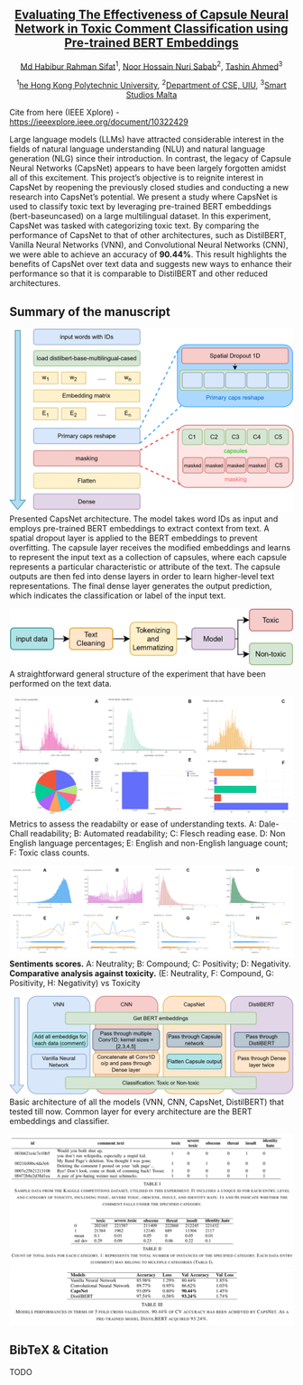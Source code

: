 <div align="center">

<h2><a href="https://arxiv.org/abs/2303.11331">Evaluating The Effectiveness of Capsule Neural Network in Toxic Comment Classification using Pre-trained BERT Embeddings</a></h2>

[Md Habibur Rahman Sifat](https://github.com/Yuxin-CV)<sup>1</sup>, [Noor Hossain Nuri Sabab](https://github.com/Quan-Sun)<sup>2</sup>, [Tashin Ahmed](https://tashinahmed.github.io/)<sup>3</sup>
 
<sup>1</sup>[he Hong Kong Polytechnic University](habib.sifat@connect.polyu.hk), <sup>2</sup>[Department of CSE, UIU](nsabab@aol.com), <sup>3</sup>[Smart Studios Malta](tashin@smartstudios.io)

</div>

Cite from here (IEEE Xplore) - https://ieeexplore.ieee.org/document/10322429


Large language models (LLMs) have attracted considerable interest in the fields of natural language understanding (NLU) and natural language generation (NLG) since their introduction. In contrast, the legacy of Capsule Neural Networks (CapsNet) appears to have been largely forgotten amidst all of this excitement. This project’s objective is to reignite interest in CapsNet by reopening the previously closed studies and conducting a new research into CapsNet’s potential. We present a study where CapsNet is used to classify toxic text by leveraging pre-trained BERT embeddings (bert-baseuncased) on a large multilingual dataset. In this experiment, CapsNet was tasked with categorizing toxic text. By comparing the performance of CapsNet to that of other architectures, such as DistilBERT, Vanilla Neural Networks (VNN), and Convolutional Neural Networks (CNN), we were able to achieve an accuracy of **90.44%**. This result highlights the benefits of CapsNet over text data and suggests new ways to enhance their performance so that it is comparable to DistilBERT and other reduced architectures.


## Summary of the manuscript

![summary_tab](assets/HATE-capsnet.jpg)
Presented CapsNet architecture. The model takes word IDs as input and employs pre-trained BERT embeddings to extract context from text. A spatial dropout layer is applied to the BERT embeddings to prevent overfitting. The capsule layer receives the modified embeddings and learns to represent the input text as a collection of capsules, where each capsule represents a particular characteristic or attribute of the text. The capsule outputs are then fed into dense layers in order to learn higher-level text representations. The final dense layer generates the output prediction, which indicates the classification or label of the input text.

![summary_tab](assets/HATE-main.jpg)
A straightforward general structure of the experiment that have been performed on the text data.

![summary_tab](assets/HATE-EDA.jpg)
Metrics to assess the readabilty or ease of understanding texts. A: Dale-Chall readability; B: Automated readability; C: Flesch reading ease. D: Non English language percentages; E: English and non-English language count; F: Toxic class counts.

![summary_tab](assets/HATE-sentiment.jpg)
**Sentiments scores.** A: Neutrality; B: Compound; C: Positivity; D: Negativity. **Comparative analysis against toxicity.** (E: Neutrality, F: Compound, G: Positivity, H: Negativity) vs Toxicity

![summary_tab](assets/all-architecture.jpg)
Basic architecture of all the models (VNN, CNN, CapsNet, DistilBERT) that tested till now. Common layer for every architecture are the BERT embeddings and classifier.

![summary_tab](assets/table_1_2.png)
![summary_tab](assets/table_3.png)

<!-- ## Get Started
- [Pre-training](asuka)
- [Image Classification](asuka)
- [Object Detection & Instance Segmentation](det)
- [Semantic Segmentation](seg)
- [CLIP](../EVA-CLIP) -->


<!-- ## Best Practice
- If you would like to use / fine-tune EVA-02 in your project, please start with **a shorter schedule & smaller learning rate** (compared with the baseline setting) first.
- Using EVA-02 as a feature extractor: https://github.com/baaivision/EVA/issues/56. -->

## BibTeX & Citation
TODO

<!-- ```
@article{EVA02,
  title={EVA-02: A Visual Representation for Neon Genesis},
  author={Fang, Yuxin and Sun, Quan and Wang, Xinggang and Huang, Tiejun and Wang, Xinlong and Cao, Yue},
  journal={arXiv preprint arXiv:2303.11331},
  year={2023}
}
``` -->

<!-- ## Acknowledgement
[EVA-01](https://github.com/baaivision/EVA/tree/master/EVA-01), [BEiT](https://github.com/microsoft/unilm/tree/master/beit), [BEiTv2](https://github.com/microsoft/unilm/tree/master/beit2), [CLIP](https://github.com/openai/CLIP), [MAE](https://github.com/facebookresearch/mae/), [timm](https://github.com/rwightman/pytorch-image-models), [DeepSpeed](https://github.com/microsoft/DeepSpeed), [Apex](https://github.com/NVIDIA/apex), [xFormer](https://github.com/facebookresearch/xformers), [detectron2](https://github.com/facebookresearch/detectron2), [mmcv](https://github.com/open-mmlab/mmcv), [mmdet](https://github.com/open-mmlab/mmdetection), [mmseg](https://github.com/open-mmlab/mmsegmentation), [ViT-Adapter](https://github.com/czczup/ViT-Adapter), [detrex](https://github.com/IDEA-Research/detrex), and [rotary-embedding-torch](https://github.com/lucidrains/rotary-embedding-torch). -->




<!-- ## Contact

- For help and issues associated with EVA-02, or reporting a bug, please open a [GitHub Issue with label EVA-02](https://github.com/baaivision/EVA/labels/EVA-02). 
Let's build a better & stronger EVA-02 together :)

- **We are hiring** at all levels at BAAI Vision Team, including full-time researchers, engineers and interns. 
If you are interested in working with us on **foundation model, self-supervised learning and multimodal learning**, please contact [Yue Cao](http://yue-cao.me/) (`caoyue@baai.ac.cn`) and [Xinlong Wang](https://www.xloong.wang/) (`wangxinlong@baai.ac.cn`). -->
